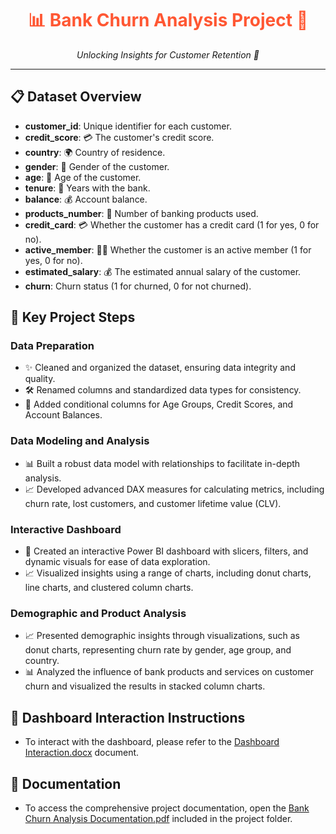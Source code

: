 <h1 align="center" style="color: #FF5733;">📊 Bank Churn Analysis Project 🏦</h1>

<p align="center">
  <i>Unlocking Insights for Customer Retention 🚀</i>
</p>

---

## 📋 Dataset Overview

- **customer_id**: Unique identifier for each customer.
- **credit_score**: 💳 The customer's credit score.
- **country**: 🌍 Country of residence.
- **gender**: 👫 Gender of the customer.
- **age**: 🎂 Age of the customer.
- **tenure**: 📅 Years with the bank.
- **balance**: 💰 Account balance.
- **products_number**: 🏦 Number of banking products used.
- **credit_card**: 💳 Whether the customer has a credit card (1 for yes, 0 for no).
- **active_member**: 🏃‍♂️ Whether the customer is an active member (1 for yes, 0 for no).
- **estimated_salary**: 💰 The estimated annual salary of the customer.
- **churn**: Churn status (1 for churned, 0 for not churned).

## 🚀 Key Project Steps

### Data Preparation
- ✨ Cleaned and organized the dataset, ensuring data integrity and quality.
- 🛠 Renamed columns and standardized data types for consistency.
- 📂 Added conditional columns for Age Groups, Credit Scores, and Account Balances.

### Data Modeling and Analysis
- 📊 Built a robust data model with relationships to facilitate in-depth analysis.
- 📈 Developed advanced DAX measures for calculating metrics, including churn rate, lost customers, and customer lifetime value (CLV).

### Interactive Dashboard
- 📱 Created an interactive Power BI dashboard with slicers, filters, and dynamic visuals for ease of data exploration.
- 📈 Visualized insights using a range of charts, including donut charts, line charts, and clustered column charts.

### Demographic and Product Analysis
- 📈 Presented demographic insights through visualizations, such as donut charts, representing churn rate by gender, age group, and country.
- 📊 Analyzed the influence of bank products and services on customer churn and visualized the results in stacked column charts.

## 📂 Dashboard Interaction Instructions
- To interact with the dashboard, please refer to the [Dashboard Interaction.docx]([Dashboard%20Interaction.docx](https://github.com/Aadil-tai/Bank-Churn-Analysis-Project-PowerBI/blob/main/Dashboard%20interaction.docx)) document.

## 📂 Documentation
- To access the comprehensive project documentation, open the [Bank Churn Analysis Documentation.pdf]([Bank%20Churn%20Analysis%20Documentation.pdf](https://github.com/Aadil-tai/Bank-Churn-Analysis-Project-PowerBI/blob/main/Bank%20churn%20analysis%20documentation.pdf)https://github.com/Aadil-tai/Bank-Churn-Analysis-Project-PowerBI/blob/main/Bank%20churn%20analysis%20documentation.pdf]) included in the project folder.
